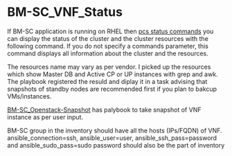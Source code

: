 # BM-SC_VNF_Status

If BM-SC application is running on RHEL then [pcs status commands](https://access.redhat.com/documentation/en-us/red_hat_enterprise_linux/7/html/high_availability_add-on_reference/s1-pcsstatus-haar) you can display the status of the cluster and the cluster resources with the following command. If you do not specify a commands parameter, this command displays all information about the cluster and the resources.

The resources name may vary as per vendor. I picked up the resources which show Master DB and Active CP or UP instances with grep and awk. The playbook registered the resuld and diplay it in a task advising that snapshots of standby nodes are recommended first if you plan to bakcup VMs/instances. 

[BM-SC_Openstack-Snapshot](https://github.com/qaswarh/BM-SC_Openstack-Snapshot) has palybook to take snapshot of VNF instance as per user input.

BM-SC group in the inventory should have all the hosts (IPs/FQDN) of VNF. ansible_connection=ssh, ansible_user=user, ansible_ssh_pass=password and ansible_sudo_pass=sudo password should also be the part of inventory

